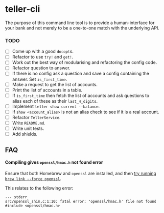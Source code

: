 # teller-cli

The purpose of this command line tool is to provide a human-interface for your bank and not merely to be a one-to-one match with the underlying API.

### TODO

- [ ] Come up with a good `docopt`s.
- [ ] Refactor to use `try!` and `get!`.
- [ ] Work out the best way of modularising and refactoring the config code.
- [ ] Refactor question to answer.
- [ ] If there is no config ask a question and save a config containing the answer. Set `is_first_time`.
- [ ] Make a request to get the list of accounts.
- [ ] Print the list of accounts in a table.
- [ ] If `is_first_time` then fetch the list of accounts and ask questions to alias each of these as their `last_4_digits`.
- [ ] Implement `teller show current --balance`.
- [ ] If `show <account_alias>` is not an alias check to see if it is a real account.
- [ ] Refactor `TellerService`.
- [ ] Write `README.md`.
- [ ] Write unit tests.
- [ ] Add shields.

## FAQ

#### Compiling gives `openssl/hmac.h` not found error

Ensure that both Homebrew and `openssl` are installed, and then [try running `brew link --force openssl`](https://github.com/sfackler/rust-openssl/issues/255).

This relates to the following error:

```
--- stderr
src/openssl_shim.c:1:10: fatal error: 'openssl/hmac.h' file not found
#include <openssl/hmac.h>
```
